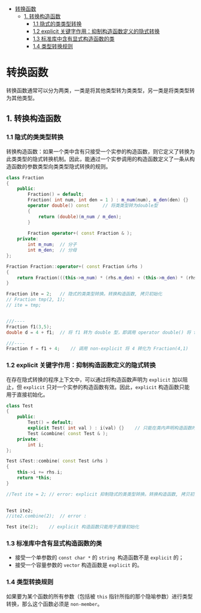 - [转换函数](#转换函数)
	- [1. 转换构造函数](#1-转换构造函数)
		- [1.1 隐式的类类型转换](#11-隐式的类类型转换)
		- [1.2 explicit 关键字作用：抑制构造函数定义的隐式转换](#12-explicit-关键字作用抑制构造函数定义的隐式转换)
		- [1.3 标准库中含有显式构造函数的类](#13-标准库中含有显式构造函数的类)
		- [1.4 类型转换规则](#14-类型转换规则)



# 转换函数

转换函数通常可以分为两类，一类是将其他类型转为类类型，另一类是将类类型转为其他类型。

## 1. 转换构造函数

### 1.1 隐式的类类型转换

转换构造函数：如果一个类中含有只接受一个实参的构造函数，则它定义了转换为此类类型的隐式转换机制。因此，能通过一个实参调用的构造函数定义了一条从构造函数的参数类型向类类型隐式转换的规则。

```cpp
class Fraction
{
	public:
    	Fraction() = default;
    	Fraction( int num, int den = 1 ) : m_num(num), m_den(den) {}	// 将函数中的参数类型转为类类型
    	operator double() const		// 将类类型转为double型
        {
            return (double)(m_num / m_den);
        }
    
    	Fraction operator+( const Fraction & );
    private:
    	int m_num;	// 分子
    	int m_den;	// 分母
};

Fraction Fraction::operator+( const Fraction &rhs )
{
    return Fraction(((this->m_num) * (rhs.m_den) + (this->m_den) * (rhs.m_num)) / ((this->m_den) * (rhs.m_den)));
}

Fraction ite = 2;	// 隐式的类类型转换。转换构造函数, 拷贝初始化
// Fraction tmp(2, 1);
// ite = tmp;  


///---- 
Fraction f1(3,5);
double d = 4 + f1;	// 将 f1 转为 double 型，即调用 operator double() 将 f1 转为0.6

///----
Fraction f = f1 + 4;	// 调用 non-explicit 将 4 转化为 Fraction(4,1) 


```

### 1.2 explicit 关键字作用：抑制构造函数定义的隐式转换

在存在隐式转换的程序上下文中，可以通过将构造函数声明为 `explicit` 加以阻止，但 `explicit` 只对一个实参的构造函数有效。因此，`explicit` 构造函数只能用于直接初始化。

```cpp
class Test
{
	public:
    	Test() = default;
    	explicit Test( int val ) : i(val) {}	// 只能在类内声明构造函数时使用 explicit 关键字
    	Test &combine( const Test & );
    private:
    	int i;
};

Test &Test::combine( const Test &rhs )
{
    this->i += rhs.i;
    return *this;
}

//Test ite = 2;	// error: explicit 抑制隐式的类类型转换。转换构造函数, 拷贝初始化
 

Test ite2;
//ite2.combine(2);	// error : 

Test ite(2);	// explicit 构造函数只能用于直接初始化  
```



### 1.3 标准库中含有显式构造函数的类

- 接受一个单参数的 `const char *` 的 `string `构造函数不是 `explicit` 的；
- 接受一个容量参数的 `vector` 构造函数是 `explicit` 的。

### 1.4 类型转换规则

如果要为某个函数的所有参数（包括被 `this` 指针所指的那个隐喻参数）进行类型转换，那么这个函数必须是 `non-member`。

